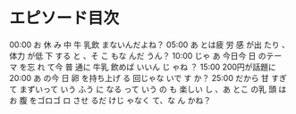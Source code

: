 # エピソード目次

00:00 お 休 み 中 牛 乳飲 まないんだよね？
05:00  あ とは疲 労 感 が出 たり 、 体力 が低 下 する と 、そ こ もな んだ うん？
10:00  じゃ あ 今日今 日 のテー マ を忘 れ て今 普 通に 牛乳 飲めば いいん じ ゃね ？
15:00 200円が話題に
20:00 あ の今 日 卵 を持ち上げ る 回じゃな いで す か？
25:00  だから 甘 すぎて まずいって いう ふう に なる って いう の も 楽しい し 、あ とこ の乳 頭 はお 腹 をゴロゴ ロ させ るだ けじ ゃなく て、な ん かね？